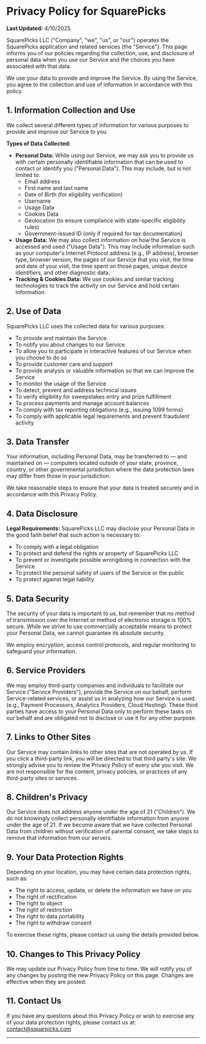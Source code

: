 # Privacy Policy for SquarePicks

**Last Updated:** 4/10/2025

SquarePicks LLC ("Company", "we", "us", or "our") operates the SquarePicks application and related services (the "Service"). This page informs you of our policies regarding the collection, use, and disclosure of personal data when you use our Service and the choices you have associated with that data.

We use your data to provide and improve the Service. By using the Service, you agree to the collection and use of information in accordance with this policy.

## 1. Information Collection and Use

We collect several different types of information for various purposes to provide and improve our Service to you.

**Types of Data Collected:**

*   **Personal Data:** While using our Service, we may ask you to provide us with certain personally identifiable information that can be used to contact or identify you ("Personal Data"). This may include, but is not limited to:
    *   Email address
    *   First name and last name
    *   Date of Birth (for eligibility verification)
    *   Username
    *   Usage Data
    *   Cookies Data
    *   Geolocation (to ensure compliance with state-specific eligibility rules)
    *   Government-issued ID (only if required for tax documentation)
*   **Usage Data:** We may also collect information on how the Service is accessed and used ("Usage Data"). This may include information such as your computer's Internet Protocol address (e.g., IP address), browser type, browser version, the pages of our Service that you visit, the time and date of your visit, the time spent on those pages, unique device identifiers, and other diagnostic data.
*   **Tracking & Cookies Data:** We use cookies and similar tracking technologies to track the activity on our Service and hold certain information.

## 2. Use of Data

SquarePicks LLC uses the collected data for various purposes:

*   To provide and maintain the Service
*   To notify you about changes to our Service
*   To allow you to participate in interactive features of our Service when you choose to do so
*   To provide customer care and support
*   To provide analysis or valuable information so that we can improve the Service
*   To monitor the usage of the Service
*   To detect, prevent and address technical issues
*   To verify eligibility for sweepstakes entry and prize fulfillment
*   To process payments and manage account balances
*   To comply with tax reporting obligations (e.g., issuing 1099 forms)
*   To comply with applicable legal requirements and prevent fraudulent activity

## 3. Data Transfer

Your information, including Personal Data, may be transferred to — and maintained on — computers located outside of your state, province, country, or other governmental jurisdiction where the data protection laws may differ from those in your jurisdiction.

We take reasonable steps to ensure that your data is treated securely and in accordance with this Privacy Policy.

## 4. Data Disclosure

**Legal Requirements:** SquarePicks LLC may disclose your Personal Data in the good faith belief that such action is necessary to:

*   To comply with a legal obligation
*   To protect and defend the rights or property of SquarePicks LLC
*   To prevent or investigate possible wrongdoing in connection with the Service
*   To protect the personal safety of users of the Service or the public
*   To protect against legal liability

## 5. Data Security

The security of your data is important to us, but remember that no method of transmission over the Internet or method of electronic storage is 100% secure. While we strive to use commercially acceptable means to protect your Personal Data, we cannot guarantee its absolute security.

We employ encryption, access control protocols, and regular monitoring to safeguard your information.

## 6. Service Providers

We may employ third-party companies and individuals to facilitate our Service ("Service Providers"), provide the Service on our behalf, perform Service-related services, or assist us in analyzing how our Service is used. (e.g., Payment Processors, Analytics Providers, Cloud Hosting). These third parties have access to your Personal Data only to perform these tasks on our behalf and are obligated not to disclose or use it for any other purpose.

## 7. Links to Other Sites

Our Service may contain links to other sites that are not operated by us. If you click a third-party link, you will be directed to that third party's site. We strongly advise you to review the Privacy Policy of every site you visit. We are not responsible for the content, privacy policies, or practices of any third-party sites or services.

## 8. Children's Privacy

Our Service does not address anyone under the age of 21 ("Children"). We do not knowingly collect personally identifiable information from anyone under the age of 21. If we become aware that we have collected Personal Data from children without verification of parental consent, we take steps to remove that information from our servers.

## 9. Your Data Protection Rights

Depending on your location, you may have certain data protection rights, such as:

*   The right to access, update, or delete the information we have on you
*   The right of rectification
*   The right to object
*   The right of restriction
*   The right to data portability
*   The right to withdraw consent

To exercise these rights, please contact us using the details provided below.

## 10. Changes to This Privacy Policy

We may update our Privacy Policy from time to time. We will notify you of any changes by posting the new Privacy Policy on this page. Changes are effective when they are posted.

## 11. Contact Us

If you have any questions about this Privacy Policy or wish to exercise any of your data protection rights, please contact us at: contact@squarpicks.com

---